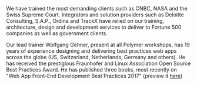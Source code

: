 We have trained the most demanding clients such as CNBC, NASA and the Swiss Supreme Court. Integrators and solution providers such as Deloitte Consulting, S.A.P., Ordina and TrackX have relied on our training, architecture, design and development services to deliver to Fortune 500 companies as well as government clients.
<p><p>
Our lead trainer Wolfgang Gehner, present at all Polymer workshops, has 19 years of experience designing and delivering best practices web apps across the globe (US, Switzerland, Netherlands, Germany and others). He has received the prestigious Fraunhofer and Linux Association Open Source Best Practices Award. He has published three books, most recently on "Web App Front-End Development Best Practices 2017" (preview it <a href='https://m.appthings.io/en/books/wgBookPreview.pdf' target='blank'>here</a>)